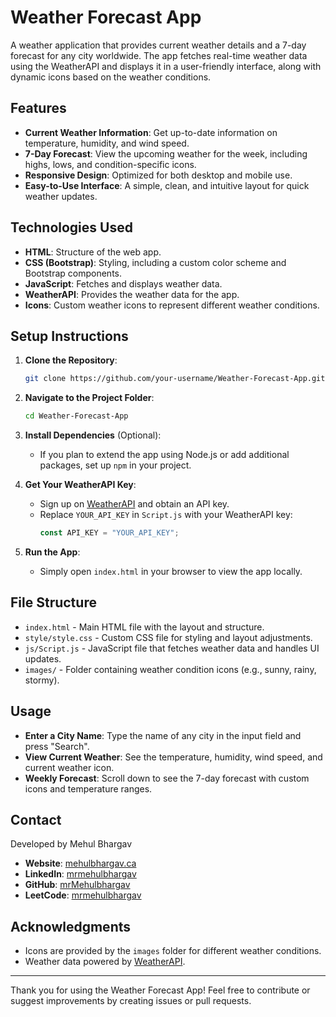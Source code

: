 
# Weather Forecast App

A weather application that provides current weather details and a 7-day forecast for any city worldwide. The app fetches real-time weather data using the WeatherAPI and displays it in a user-friendly interface, along with dynamic icons based on the weather conditions.

## Features

- **Current Weather Information**: Get up-to-date information on temperature, humidity, and wind speed.
- **7-Day Forecast**: View the upcoming weather for the week, including highs, lows, and condition-specific icons.
- **Responsive Design**: Optimized for both desktop and mobile use.
- **Easy-to-Use Interface**: A simple, clean, and intuitive layout for quick weather updates.

## Technologies Used

- **HTML**: Structure of the web app.
- **CSS (Bootstrap)**: Styling, including a custom color scheme and Bootstrap components.
- **JavaScript**: Fetches and displays weather data.
- **WeatherAPI**: Provides the weather data for the app.
- **Icons**: Custom weather icons to represent different weather conditions.

## Setup Instructions

1. **Clone the Repository**:
   ```bash
   git clone https://github.com/your-username/Weather-Forecast-App.git
   ```
2. **Navigate to the Project Folder**:
   ```bash
   cd Weather-Forecast-App
   ```
3. **Install Dependencies** (Optional):
   - If you plan to extend the app using Node.js or add additional packages, set up `npm` in your project.
   
4. **Get Your WeatherAPI Key**:
   - Sign up on [WeatherAPI](https://www.weatherapi.com/) and obtain an API key.
   - Replace `YOUR_API_KEY` in `Script.js` with your WeatherAPI key:
     ```javascript
     const API_KEY = "YOUR_API_KEY";
     ```
   
5. **Run the App**:
   - Simply open `index.html` in your browser to view the app locally.

## File Structure

- `index.html` - Main HTML file with the layout and structure.
- `style/style.css` - Custom CSS file for styling and layout adjustments.
- `js/Script.js` - JavaScript file that fetches weather data and handles UI updates.
- `images/` - Folder containing weather condition icons (e.g., sunny, rainy, stormy).

## Usage

- **Enter a City Name**: Type the name of any city in the input field and press "Search".
- **View Current Weather**: See the temperature, humidity, wind speed, and current weather icon.
- **Weekly Forecast**: Scroll down to see the 7-day forecast with custom icons and temperature ranges.

## Contact

Developed by Mehul Bhargav

- **Website**: [mehulbhargav.ca](https://mehulbhargav.ca)
- **LinkedIn**: [mrmehulbhargav](https://www.linkedin.com/in/mrmehulbhargav)
- **GitHub**: [mrMehulbhargav](https://github.com/mrMehulbhargav)
- **LeetCode**: [mrmehulbhargav](https://leetcode.com/u/mrmehulbhargav/)

## Acknowledgments

- Icons are provided by the `images` folder for different weather conditions.
- Weather data powered by [WeatherAPI](https://www.weatherapi.com/).

---

Thank you for using the Weather Forecast App! Feel free to contribute or suggest improvements by creating issues or pull requests.
